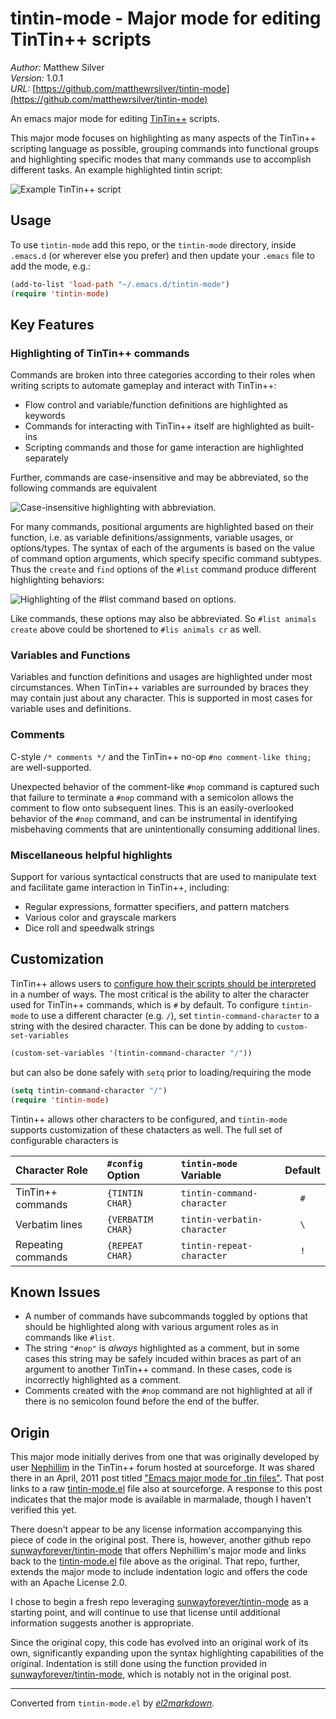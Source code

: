 # tintin-mode - Major mode for editing TinTin++ scripts

*Author:* Matthew Silver<br>
*Version:* 1.0.1<br>
*URL:* [https://github.com/matthewrsilver/tintin-mode](https://github.com/matthewrsilver/tintin-mode)<br>

An emacs major mode for editing [TinTin++][1] scripts.

This major mode focuses on highlighting as many aspects of the TinTin++ scripting language as
possible, grouping commands into functional groups and highlighting specific modes that many
commands use to accomplish different tasks. An example highlighted tintin script:

![Example TinTin++ script](docs/sample_tintin_script.png)

## Usage

To use `tintin-mode` add this repo, or the `tintin-mode` directory, inside `.emacs.d` (or
wherever else you prefer) and then update your `.emacs` file to add the mode, e.g.:

```lisp
(add-to-list 'load-path "~/.emacs.d/tintin-mode")
(require 'tintin-mode)
```

## Key Features

### Highlighting of TinTin++ commands

Commands are broken into three categories according to their roles when writing scripts to
automate gameplay and interact with TinTin++:
  * Flow control and variable/function definitions are highlighted as keywords
  * Commands for interacting with TinTin++ itself are highlighted as built-ins
  * Scripting commands and those for game interaction are highlighted separately

Further, commands are case-insensitive and may be abbreviated, so the following commands are
equivalent

![Case-insensitive highlighting with abbreviation.](docs/variable_command_highlighting.png)

For many commands, positional arguments are highlighted based on their function, i.e. as
variable definitions/assignments, variable usages, or options/types. The syntax of each
of the arguments is based on the value of command option arguments, which specify specific
command subtypes. Thus the `create` and `find` options of the `#list` command produce
different highlighting behaviors:

![Highlighting of the #list command based on options.](docs/list_options_highlighting.png)

Like commands, these options may also be abbreviated. So `#list animals create` above could
be shortened to `#lis animals cr` as well.

### Variables and Functions

Variables and function definitions and usages are highlighted under most circumstances. When
TinTin++ variables are surrounded by braces they may contain just about any character. This is
supported in most cases for variable uses and definitions.

### Comments

C-style `/* comments */` and the TinTin++ no-op `#no comment-like thing;` are well-supported.

Unexpected behavior of the comment-like `#nop` command is captured such that failure to
terminate a `#nop` command with a semicolon allows the comment to flow onto subsequent lines.
This is an easily-overlooked behavior of the `#nop` command, and can be instrumental in
identifying misbehaving comments that are unintentionally consuming additional lines.

### Miscellaneous helpful highlights

Support for various syntactical constructs that are used to manipulate text and facilitate
game interaction in TinTin++, including:
  * Regular expressions, formatter specifiers, and pattern matchers
  * Various color and grayscale markers
  * Dice roll and speedwalk strings

## Customization

TinTin++ allows users to [configure how their scripts should be interpreted][6] in a number of
ways. The most critical is the ability to alter the character used for TinTin++ commands, which
is `#` by default. To configure `tintin-mode` to use a different character (e.g. `/`), set
`tintin-command-character` to a string with the desired character. This can be done by adding
to `custom-set-variables`

```lisp
(custom-set-variables '(tintin-command-character "/"))
```

but can also be done safely with `setq` prior to loading/requiring the mode

```lisp
(setq tintin-command-character "/")
(require 'tintin-mode)
```

Tintin++ allows other characters to be configured, and `tintin-mode` supports customization of
these chatacters as well. The full set of configurable characters is

| Character Role     | `#config` Option  | `tintin-mode` Variable      | Default |
| :----------------- | :---------------- | :-------------------------- | :-----: |
| TinTin++ commands  | `{TINTIN CHAR}`   | `tintin-command-character`  | `#`     |
| Verbatim lines     | `{VERBATIM CHAR}` | `tintin-verbatin-character` | `\`     |
| Repeating commands | `{REPEAT CHAR}`   | `tintin-repeat-character`   | `!`     |

## Known Issues

* A number of commands have subcommands toggled by options that should be highlighted
  along with various argument roles as in commands like `#list`.
* The string `"#nop"` is _always_ highlighted as a comment, but in some cases this string may
  be safely incuded within braces as part of an argument to another TinTin++ command. In these
  cases, code is incorrectly highlighted as a comment.
* Comments created with the `#nop` command are not highlighted at all if there is no semicolon
  found before the end of the buffer.

## Origin

This major mode initially derives from one that was originally developed by user [Nephillim][2]
in the TinTin++ forum hosted at sourceforge. It was shared there in an April, 2011 post titled
["Emacs major mode for .tin files"][3]. That post links to a raw [tintin-mode.el][4] file also
at sourceforge. A response to this post indicates that the major mode is available in marmalade,
though I haven't verified this yet.

There doesn't appear to be any license information accompanying this piece of code in the
original post. There is, however, another github repo [sunwayforever/tintin-mode][5] that offers
Nephillim's major mode and links back to the [tintin-mode.el][4] file above as the original. That
repo, further, extends the major mode to include indentation logic and offers the code with an
Apache License 2.0.

I chose to begin a fresh repo leveraging [sunwayforever/tintin-mode][5] as a starting point, and
will continue to use that license until additional information suggests another is appropriate.

Since the original copy, this code has evolved into an original work of its own, significantly
expanding upon the syntax highlighting capabilities of the original. Indentation is still done
using the function provided in [sunwayforever/tintin-mode][5], which is notably not in the
original post.

[1]: https://tintin.mudhalla.net/index.php
[2]: https://tintin.sourceforge.io/forum/memberlist.php?mode=viewprofile&u=887&sid=8b1fd8823d0768fca47317d3961d2ffc
[3]: https://tintin.sourceforge.io/forum/viewtopic.php?t=1447#p5500
[4]: http://dawn-e.users.sourceforge.net/tintin-mode.el
[5]: https://github.com/sunwayforever/tintin-mode
[6]: https://mudhalla.net/tintin/manual/config.php


---
Converted from `tintin-mode.el` by [*el2markdown*](https://github.com/Lindydancer/el2markdown).
